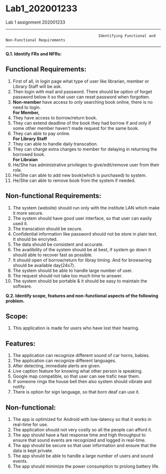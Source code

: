 # Lab1_202001233
Lab 1 assignment
202001233

***
                                              Identifying Functional and Non-Functional Requirements
***
**Q.1. Identify FRs and NFRs:**
<br />
## Functional Requirements:
1. First of all, in login page what type of user like librarian, member or Library Staff will be ask.
2. Then login with mail and password. There should be option of forget password below it so that user can reset password when forgotten.
3. **Non-member** have access to only searching book online, there is no need to login. <br />
**For Member,**  <br />
4. They have access to borrow/return book. <br />
5. They can extend deadline of the book they had borrow if and only if some other member haven't made request for the same book.
6. They can able to pay online. <br />
**For Library Staff** <br />
6.  They can able to handle daily transcation.  <br />
7.  They can charge extra charges to member for delaying in returning the borrowed book.  <br />
**For Libraian** <br />
9.  He/She has administrative privileges to give/edit/remove user from their role.
10. He/She can able to add new book(which is purchased) to system.
11. He/She can able to remove book from the system if needed.
  
## Non-functional Requirements:
1. The system (website) should run only with the institute LAN which make it more secure.
2. The system should have good user interface, so that user can easily used it.
3. The transcation should be secure.
4. Confidential information like password should not be store in plain text. It should be encryted.
5. The data should be consistent and accurate.
6. The availibility of the system should be at best, if system go down it should able to recover fast as possible.
7. It should open of borrow/return for libray timing. And for browsering should be available day(24x7).
8. The system should be able to handle large number of user.
9. The request should not take too much time to answer.
10. The system should be portable & it should be easy to maintain the software.

**Q.2. Identify scope, features and non-functional aspects of the following problem.**

## Scope:
1. This application is made for users who have lost their hearing.

## Features:
1. The application can recognize different sound of car horns, babies.
2. The application can recognize different languages.
3. After detecting, immediate alerts are given.
4. Live caption feature for knowing what other person is speaking.
5. Google map compatible, so that user can see trafic near them.
6. If someone rings the house bell then also system should vibrate and notify.
7. There is option for sign language, so that born deaf can use it.

## Non-functional:
1. The app is optimized for Android with low-latency so that it works in real-time for use.
2. The application should not very costly so all the people can afford it.
3. The app should have a fast response time and high throughput to ensure that sound events are recognized and logged in real-time.
4. The app should be secure so that user information and ensure that the data is kept private.
5. The app should be able to handle a large number of users and sound events.
6. The app should minimize the power consumption to prolong battery life.

